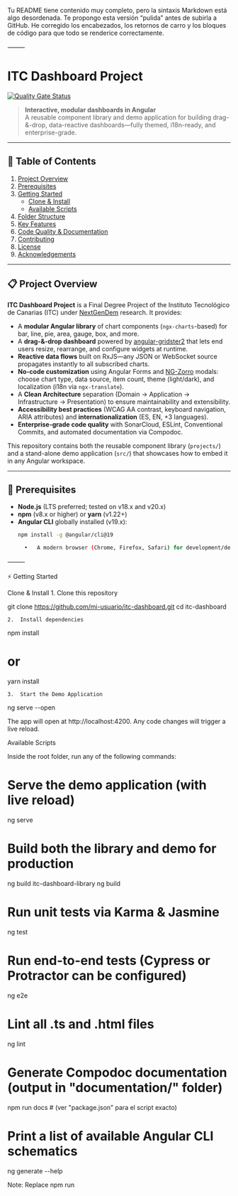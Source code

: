 Tu README tiene contenido muy completo, pero la sintaxis Markdown está algo desordenada. Te propongo esta versión “pulida” antes de subirla a GitHub. He corregido los encabezados, los retornos de carro y los bloques de código para que todo se renderice correctamente.

⸻


# ITC Dashboard Project

[![Quality Gate Status](https://sonarcloud.io/api/project_badges/measure?project=Romen-Adama-Dev_ITC-Dashboard&metric=alert_status)](https://sonarcloud.io/summary/new_code?id=Romen-Adama-Dev_ITC-Dashboard)

> **Interactive, modular dashboards in Angular**  
> A reusable component library and demo application for building drag-&-drop, data-reactive dashboards—fully themed, i18n-ready, and enterprise-grade.

---

## 🚀 Table of Contents

1. [Project Overview](#project-overview)  
2. [Prerequisites](#prerequisites)  
3. [Getting Started](#getting-started)  
   - [Clone & Install](#clone--install)  
   - [Available Scripts](#available-scripts)  
4. [Folder Structure](#folder-structure)  
5. [Key Features](#key-features)  
6. [Code Quality & Documentation](#code-quality--documentation)  
7. [Contributing](#contributing)  
8. [License](#license)  
9. [Acknowledgements](#acknowledgements)  

---

## 📋 Project Overview

**ITC Dashboard Project** is a Final Degree Project of the Instituto Tecnológico de Canarias (ITC) under [NextGenDem](https://nextgendem.itc) research. It provides:

- A **modular Angular library** of chart components (`ngx-charts`-based) for bar, line, pie, area, gauge, box, and more.  
- A **drag-&-drop dashboard** powered by [angular-gridster2](https://github.com/tiberiuzuld/angular-gridster2) that lets end users resize, rearrange, and configure widgets at runtime.  
- **Reactive data flows** built on RxJS—any JSON or WebSocket source propagates instantly to all subscribed charts.  
- **No-code customization** using Angular Forms and [NG-Zorro](https://ng.ant.design/) modals: choose chart type, data source, item count, theme (light/dark), and localization (i18n via `ngx-translate`).  
- A **Clean Architecture** separation (Domain → Application → Infrastructure → Presentation) to ensure maintainability and extensibility.  
- **Accessibility best practices** (WCAG AA contrast, keyboard navigation, ARIA attributes) and **internationalization** (ES, EN, +3 languages).  
- **Enterprise-grade code quality** with SonarCloud, ESLint, Conventional Commits, and automated documentation via Compodoc.

This repository contains both the reusable component library (`projects/`) and a stand-alone demo application (`src/`) that showcases how to embed it in any Angular workspace.

---

## 🔧 Prerequisites

- **Node.js** (LTS preferred; tested on v18.x and v20.x)  
- **npm** (v8.x or higher) or **yarn** (v1.22+)  
- **Angular CLI** globally installed (v19.x):  
  ```bash
  npm install -g @angular/cli@19

	•	A modern browser (Chrome, Firefox, Safari) for development/demo.

⸻

⚡ Getting Started

Clone & Install
	1.	Clone this repository

git clone https://github.com/mi-usuario/itc-dashboard.git
cd itc-dashboard


	2.	Install dependencies

npm install
# or
yarn install


	3.	Start the Demo Application

ng serve --open

The app will open at http://localhost:4200. Any code changes will trigger a live reload.

Available Scripts

Inside the root folder, run any of the following commands:

# Serve the demo application (with live reload)
ng serve

# Build both the library and demo for production
ng build itc-dashboard-library
ng build

# Run unit tests via Karma & Jasmine
ng test

# Run end-to-end tests (Cypress or Protractor can be configured)
ng e2e

# Lint all .ts and .html files
ng lint

# Generate Compodoc documentation (output in "documentation/" folder)
npm run docs       # (ver "package.json" para el script exacto)

# Print a list of available Angular CLI schematics
ng generate --help

Note: Replace npm run <script> with yarn <script> if you prefer Yarn.

⸻

📁 Folder Structure

.
├── angular.json                       # Angular CLI workspace configuration
├── package.json                       # Dependencies & scripts
├── tsconfig.json                      # TypeScript configuration
├── eslint.config.js                   # ESLint Flat Configuration
├── README.md                          # ← You are here
├── documentation/                     # Compodoc generated docs
│
├── projects/
│   └── itc-dashboard-library/         # Reusable component library
│       ├── src/
│       │   ├── lib/
│       │   │   ├── chart-components/  # All ngx-charts-based components
│       │   │   ├── services/          # MediatorService, ChartHelperService, ChartDataService
│       │   │   └── shared/            # Buttons, dropdowns, modals, accessibility utilities
│       │   └── public-api.ts
│       ├── package.json               # Library-specific dependencies & build settings
│       └── tsconfig.lib.json
│
└── src/
    ├── app/
    │   ├── application/               # Application layer (services, models, RxJS flows)
    │   ├── infrastructure/            # HTTP adapters (ChartDataService), JSON fixtures
    │   ├── presentation/              # Demo components using the library
    │   │   ├── gridster2/             # Dashboard container & layout
    │   │   ├── chart-selection-modal/ # Add-widget modal
    │   │   ├── edit-widget-modal/     # Configure-widget modal
    │   │   └── shared/                # Reusable UI (buttons, dropdowns, notifications)
    │   └── core/                      # Global configuration (i18n, theme toggler, icon provider)
    ├── assets/
    │   ├── datasets/                  # Example JSON files (data-set-1.json, data-set-2.json)
    │   └── i18n/                      # Translation JSON files (en.json, es.json, ...)
    ├── environments/                  # Angular environment configs (dev/prod)
    ├── index.html                     # Demo entry point (theme <link> tags, root component)
    └── main.ts                        # Bootstrap Angular, register i18n & Mediator


⸻

⭐ Key Features
	1.	Drag-&-Drop Dashboard
	•	Basado en angular-gridster2.
	•	Widgets pueden moverse, redimensionarse, bloquearse, serializarse a JSON y recargarse.
	2.	Modular Chart Components
	•	Construidos sobre ngx-charts y d3-shape.
	•	Cada gráfico (barras, líneas, pastel, área, gauge, caja, heatmap, etc.) existe en su propio componente Angular.
	•	La configuración del gráfico (tema, ejes, colores, etiquetas) fluye de manera reactiva a través de ChartHelperService.
	3.	Reactive Data Flows (RxJS)
	•	MediatorService actúa como un bus de eventos centralizado.
	•	Los componentes de gráficos se suscriben a MediatorService.events$ y llaman a processEvent(...) para actualizarse al instante.
	•	ChartDataService obtiene datos JSON o de WebSocket y expone Observable<ChartData[]>.
	4.	No-Code Customization UI
	•	Agrega un widget mediante ChartSelectionModalComponent: elige tipo de gráfico, fuente de datos (JSON local, REST, WebSocket).
	•	Edita un widget mediante EditWidgetModalComponent: ajusta dataCount, etiquetas de ejes, paleta, título, visibilidad de leyenda y tooltip.
	•	El desplegable de idiomas usa ngx-translate para traducción dinámica de la UI.
	5.	Theming & Accessibility
	•	Temas Claro y Oscuro definidos en styles/default.less y styles/dark.less.
	•	El botón de alternar tema activa/desactiva dinámicamente <link id="dark-theme-css">.
	•	Contraste WCAG AA, navegación por teclado (tabindex, (keydown.enter)), y atributos ARIA en todos los elementos interactivos.
	6.	Clean Architecture
	•	Domain Layer: chart.model.ts—interfaces TypeScript puras (ChartConfig, ChartData).
	•	Application Layer: ChartHelperService (procesamiento de eventos), MediatorService (bus de eventos), ChartDataService (obtención/cache de datos).
	•	Infrastructure Layer: Adaptadores HTTP, fixtures JSON en assets/datasets/, interceptores potenciales (auth/logs).
	•	Presentation Layer: Componentes Angular & UI NG-Zorro, dashboard Gridster2, botones y modales compartidos.

⸻

📐 Code Quality & Documentation
	•	Linting & Formatting
	•	ESLint flat-config (eslint.config.js) aplica buenas prácticas TypeScript, reglas de estilo Angular y accesibilidad en plantillas (@angular-eslint/template-accessibility).
	•	Para lintear todos los archivos:

npm run lint       # o: ng lint


	•	Para auto-arreglar donde sea posible:

npm run lint -- --fix


	•	Static Analysis (SonarCloud)
	•	El “Quality Gate” se ejecuta en cada Pull Request.
	•	Métricas clave: cobertura > 80%, complejidad ciclomática controlada, cero vulnerabilidades críticas.
	•	Badge de SonarCloud en la cabecera de este README.
	•	Unit Testing
	•	Jasmine + Karma para pruebas unitarias de componentes y servicios.
	•	Ejecuta todas las pruebas y genera informe de cobertura:

npm run test       # o: ng test


	•	End-to-End Testing
	•	(Opcional) Integra Cypress o Protractor según tu preferencia.
	•	Ejemplo (si usas Cypress):

npm run e2e        # o: ng e2e


	•	Documentation (Compodoc)
	•	Genera documentación HTML automática para servicios, módulos, componentes, interfaces:

npm run docs       # configurado a: compodoc -p tsconfig.doc.json -s


	•	Abre la vista en http://localhost:8080 tras ejecutar el comando.

⸻

🤝 Contributing

¡Se agradecen las contribuciones! Sigue estas pautas:
	1.	Fork & Clone

git clone https://github.com/mi-usuario/itc-dashboard.git
cd itc-dashboard


	2.	Crea una rama de característica

git checkout -b feature/SHORT-DESCRIPTION


	3.	Code, Test & Lint
	•	Asegúrate de que todo código nuevo esté cubierto por pruebas unitarias.
	•	Ejecuta npm run lint y corrige errores antes de commitear.
	•	Actualiza CHANGELOG.md y la versión en package.json si es necesario.
	4.	Convención de mensajes de commit
Sigue Conventional Commits, por ejemplo:

feat(chart): add new radial-gauge component
fix(dashboard): correct widget positioning bug
docs(readme): update installation instructions


	5.	Push & Pull Request

git push origin feature/SHORT-DESCRIPTION

	•	Abre un PR contra main.
	•	Incluye descripción clara, vincula issues relacionados y adjunta capturas de pantalla si cambiaste la UI.
	•	Espera a que CI (lint, tests, SonarCloud) pase antes de mergear.

⸻

📜 License

Este proyecto está licenciado bajo la MIT License.
Consulta el archivo LICENSE para más detalles.

Open-Source & Free to Use — dar crédito en obras derivadas.

⸻

🙏 Acknowledgements
	•	NextGenDem (ITC)
	•	Swimlane (ngx-charts), Angular-Gridster2, NG-Zorro, ngx-translate — bibliotecas clave open-source.
	•	StackOverflow y Angular Community para resolver dudas y compartir buenas prácticas.
	•	Mi familia, amigos, mentores… y tú, ¡ChatGPT/CoPilot! por la ayuda en generación de contenido y código.

⸻

Explicación de cambios y mejoras
	1.	Título & Badge
	•	El badge de SonarCloud en la cabecera muestra al instante el estado del Quality Gate.
	•	Subtítulo breve que resume el propósito del proyecto.
	2.	Tabla de contenidos
	•	Navegación rápida a secciones principales para mejorar la experiencia de lectura.
	3.	Project Overview
	•	Resumen conciso del proyecto, sus componentes y objetivos.
	4.	Prerequisites
	•	Listado claro de versiones mínimas y herramientas necesarias antes de clonar.
	5.	Getting Started
	•	Pasos de “Clone & Install” y descripción de los comandos disponibles.
	•	Incluye build, tests, lint y generación de documentación.
	6.	Folder Structure
	•	Describe la organización de carpetas: projects/ para la librería y src/ para la demo.
	•	Facilita a nuevos colaboradores encontrar rápidamente cada módulo.
	7.	Key Features
	•	Detalla las funcionalidades principales: dashboard drag-&-drop, componentes modulares, flujos RxJS, theming, accesibilidad, Clean Architecture, etc.
	•	Enlaces a repositorios originales y librerías de terceros.
	8.	Code Quality & Documentation
	•	Explica cómo funciona el linting (ESLint flat config), el análisis estático (SonarCloud), las pruebas (Karma/Jasmine, e2e), y la generación de docs (Compodoc).
	•	Incluye los comandos correspondientes.
	9.	Contributing
	•	Guía de flujo de trabajo: forks, ramas, convenciones de commits y Pull Requests.
	•	Menciona la convención de Conventional Commits y el checklist de CI.
	10.	License
	•	Aclara que es MIT y libre de usar, modificar y redistribuir.
	11.	Acknowledgements
	•	Créditos a NextGenDem (ITC), librerías open-source clave y reconocimientos personales.
